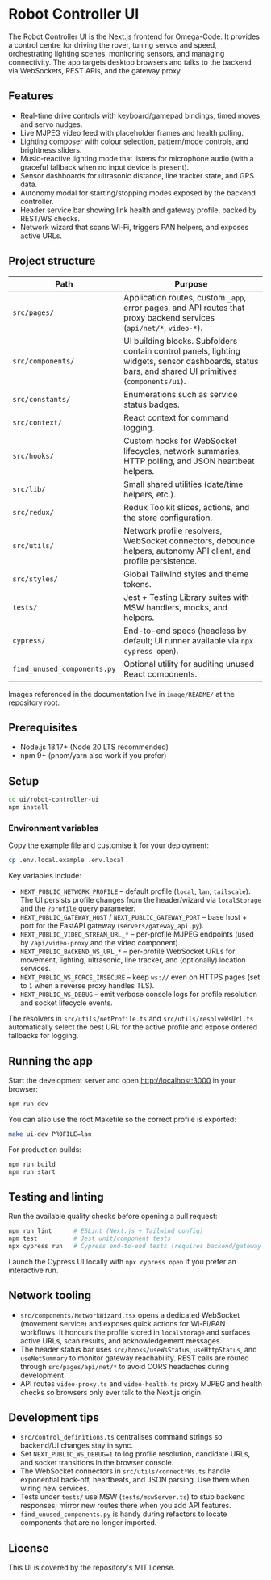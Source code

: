 # Robot Controller UI

The Robot Controller UI is the Next.js frontend for Omega-Code. It provides a control
centre for driving the rover, tuning servos and speed, orchestrating lighting scenes,
monitoring sensors, and managing connectivity. The app targets desktop browsers and
talks to the backend via WebSockets, REST APIs, and the gateway proxy.

## Features

- Real-time drive controls with keyboard/gamepad bindings, timed moves, and servo
  nudges.
- Live MJPEG video feed with placeholder frames and health polling.
- Lighting composer with colour selection, pattern/mode controls, and brightness
  sliders.
- Music-reactive lighting mode that listens for microphone audio (with a graceful
  fallback when no input device is present).
- Sensor dashboards for ultrasonic distance, line tracker state, and GPS data.
- Autonomy modal for starting/stopping modes exposed by the backend controller.
- Header service bar showing link health and gateway profile, backed by REST/WS checks.
- Network wizard that scans Wi-Fi, triggers PAN helpers, and exposes active URLs.

## Project structure

| Path | Purpose |
| --- | --- |
| `src/pages/` | Application routes, custom `_app`, error pages, and API routes that proxy backend services (`api/net/*`, `video-*`). |
| `src/components/` | UI building blocks. Subfolders contain control panels, lighting widgets, sensor dashboards, status bars, and shared UI primitives (`components/ui`). |
| `src/constants/` | Enumerations such as service status badges. |
| `src/context/` | React context for command logging. |
| `src/hooks/` | Custom hooks for WebSocket lifecycles, network summaries, HTTP polling, and JSON heartbeat helpers. |
| `src/lib/` | Small shared utilities (date/time helpers, etc.). |
| `src/redux/` | Redux Toolkit slices, actions, and the store configuration. |
| `src/utils/` | Network profile resolvers, WebSocket connectors, debounce helpers, autonomy API client, and profile persistence. |
| `src/styles/` | Global Tailwind styles and theme tokens. |
| `tests/` | Jest + Testing Library suites with MSW handlers, mocks, and helpers. |
| `cypress/` | End-to-end specs (headless by default; UI runner available via `npx cypress open`). |
| `find_unused_components.py` | Optional utility for auditing unused React components. |

Images referenced in the documentation live in `image/README/` at the repository root.

## Prerequisites

- Node.js 18.17+ (Node 20 LTS recommended)
- npm 9+ (pnpm/yarn also work if you prefer)

## Setup

```bash
cd ui/robot-controller-ui
npm install
```

### Environment variables

Copy the example file and customise it for your deployment:

```bash
cp .env.local.example .env.local
```

Key variables include:

- `NEXT_PUBLIC_NETWORK_PROFILE` – default profile (`local`, `lan`, `tailscale`). The UI
  persists profile changes from the header/wizard via `localStorage` and the `?profile`
  query parameter.
- `NEXT_PUBLIC_GATEWAY_HOST` / `NEXT_PUBLIC_GATEWAY_PORT` – base host + port for the
  FastAPI gateway (`servers/gateway_api.py`).
- `NEXT_PUBLIC_VIDEO_STREAM_URL_*` – per-profile MJPEG endpoints (used by
  `/api/video-proxy` and the video component).
- `NEXT_PUBLIC_BACKEND_WS_URL_*` – per-profile WebSocket URLs for movement, lighting,
  ultrasonic, line tracker, and (optionally) location services.
- `NEXT_PUBLIC_WS_FORCE_INSECURE` – keep `ws://` even on HTTPS pages (set to `1` when a
  reverse proxy handles TLS).
- `NEXT_PUBLIC_WS_DEBUG` – emit verbose console logs for profile resolution and socket
  lifecycle events.

The resolvers in `src/utils/netProfile.ts` and `src/utils/resolveWsUrl.ts` automatically
select the best URL for the active profile and expose ordered fallbacks for logging.

## Running the app

Start the development server and open <http://localhost:3000> in your browser:

```bash
npm run dev
```

You can also use the root Makefile so the correct profile is exported:

```bash
make ui-dev PROFILE=lan
```

For production builds:

```bash
npm run build
npm run start
```

## Testing and linting

Run the available quality checks before opening a pull request:

```bash
npm run lint      # ESLint (Next.js + Tailwind config)
npm test          # Jest unit/component tests
npx cypress run   # Cypress end-to-end tests (requires backend/gateway running)
```

Launch the Cypress UI locally with `npx cypress open` if you prefer an interactive run.

## Network tooling

- `src/components/NetworkWizard.tsx` opens a dedicated WebSocket (movement service) and
  exposes quick actions for Wi-Fi/PAN workflows. It honours the profile stored in
  `localStorage` and surfaces active URLs, scan results, and acknowledgement messages.
- The header status bar uses `src/hooks/useWsStatus`, `useHttpStatus`, and
  `useNetSummary` to monitor gateway reachability. REST calls are routed through
  `src/pages/api/net/*` to avoid CORS headaches during development.
- API routes `video-proxy.ts` and `video-health.ts` proxy MJPEG and health checks so
  browsers only ever talk to the Next.js origin.

## Development tips

- `src/control_definitions.ts` centralises command strings so backend/UI changes stay in
  sync.
- Set `NEXT_PUBLIC_WS_DEBUG=1` to log profile resolution, candidate URLs, and socket
  transitions in the browser console.
- The WebSocket connectors in `src/utils/connect*Ws.ts` handle exponential back-off,
  heartbeats, and JSON parsing. Use them when wiring new services.
- Tests under `tests/` use MSW (`tests/mswServer.ts`) to stub backend responses; mirror
  new routes there when you add API features.
- `find_unused_components.py` is handy during refactors to locate components that are no
  longer imported.

## License

This UI is covered by the repository's MIT license.
